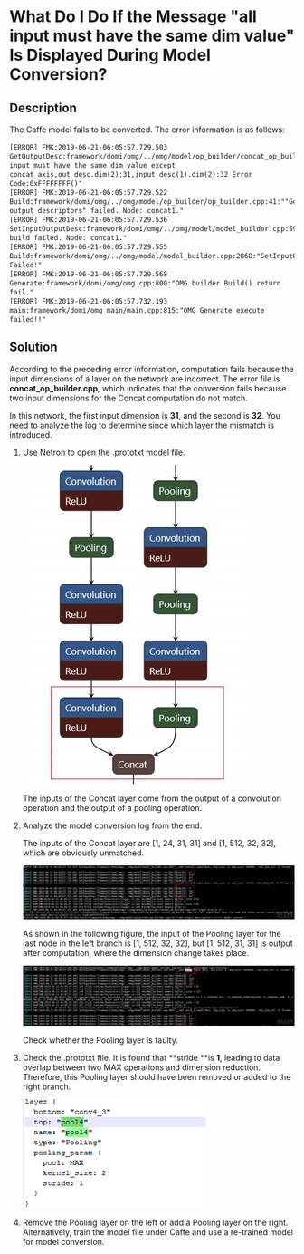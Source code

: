 # What Do I Do If the Message "all input must have the same dim value" Is Displayed During Model Conversion?<a name="EN-US_TOPIC_0196221401"></a>

## Description<a name="section26671209549"></a>

The Caffe model fails to be converted. The error information is as follows:

```
[ERROR] FMK:2019-06-21-06:05:57.729.503 GetOutputDesc:framework/domi/omg/../omg/model/op_builder/concat_op_builder.cpp:181:"all input must have the same dim value except concat_axis,out_desc.dim(2):31,input_desc(1).dim(2):32 Error Code:0xFFFFFFFF()"
[ERROR] FMK:2019-06-21-06:05:57.729.522 Build:framework/domi/omg/../omg/model/op_builder/op_builder.cpp:41:""Get output descriptors" failed. Node: concat1."
[ERROR] FMK:2019-06-21-06:05:57.729.536 SetInputOutputDesc:framework/domi/omg/../omg/model/model_builder.cpp:594:"Op build failed. Node: concat1."
[ERROR] FMK:2019-06-21-06:05:57.729.555 Build:framework/domi/omg/../omg/model/model_builder.cpp:2868:"SetInputOutputDesc Failed!"
[ERROR] FMK:2019-06-21-06:05:57.729.568 Generate:framework/domi/omg/omg.cpp:800:"OMG builder Build() return fail."
[ERROR] FMK:2019-06-21-06:05:57.732.193 main:framework/domi/omg_main/main.cpp:815:"OMG Generate execute failed!!"
```

## Solution<a name="section163841221125419"></a>

According to the preceding error information, computation fails because the input dimensions of a layer on the network are incorrect. The error file is  **concat\_op\_builder.cpp**, which indicates that the conversion fails because two input dimensions for the Concat computation do not match.

In this network, the first input dimension is  **31**, and the second is  **32**. You need to analyze the log to determine since which layer the mismatch is introduced.

1.  Use Netron to open the .prototxt model file.

    ![](figures/en-us_image_0196221480.png)

    The inputs of the Concat layer come from the output of a convolution operation and the output of a pooling operation.

2.  Analyze the model conversion log from the end.

    The inputs of the Concat layer are \[1, 24, 31, 31\] and \[1, 512, 32, 32\], which are obviously unmatched.

    ![](figures/en-us_image_0196221417.png)

    As shown in the following figure, the input of the Pooling layer for the last node in the left branch is \[1, 512, 32, 32\], but \[1, 512, 31, 31\] is output after computation, where the dimension change takes place.

    ![](figures/en-us_image_0196221400.png)

    Check whether the Pooling layer is faulty.

3.  Check the .prototxt file. It is found that  **stride **is  **1**, leading to data overlap between two MAX operations and dimension reduction. Therefore, this Pooling layer should have been removed or added to the right branch.

    ![](figures/en-us_image_0196221466.gif)

4.  Remove the Pooling layer on the left or add a Pooling layer on the right. Alternatively, train the model file under Caffe and use a re-trained model for model conversion.

